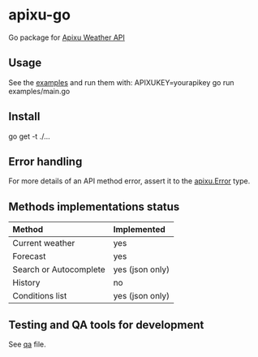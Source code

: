 # apixu-go

Go package for [Apixu Weather API](https://www.apixu.com/api.aspx)

## Usage

See the [examples](./examples/main.go) and run them with: APIXUKEY=yourapikey go run examples/main.go

## Install
go get -t ./...

## Error handling

For more details of an API method error, assert it to the [apixu.Error](./error.go) type.

## Methods implementations status

| Method | Implemented
| :-   | :-
| Current weather | yes
| Forecast | yes
| Search or Autocomplete | yes (json only)
| History | no
| Conditions list | yes (json only)

## Testing and QA tools for development

See [qa](./qa) file.
